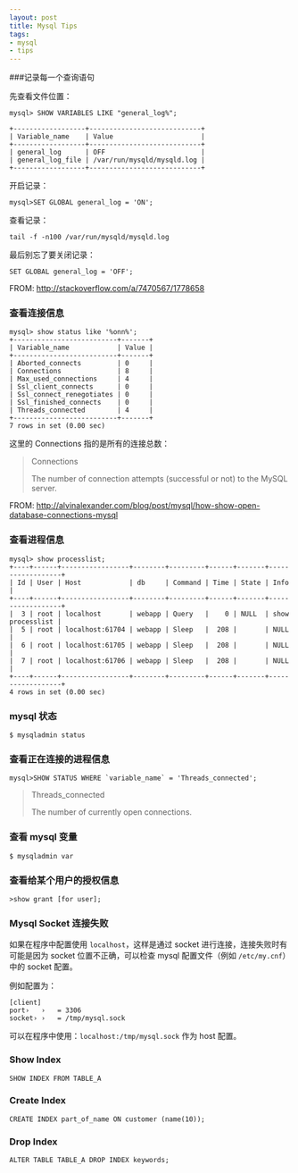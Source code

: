 ```yaml
---
layout: post
title: Mysql Tips
tags:
- mysql
- tips
---
```


###记录每一个查询语句

先查看文件位置：

    mysql> SHOW VARIABLES LIKE "general_log%";

    +------------------+----------------------------+
    | Variable_name    | Value                      |
    +------------------+----------------------------+
    | general_log      | OFF                        |
    | general_log_file | /var/run/mysqld/mysqld.log |
    +------------------+----------------------------+

开启记录：

    mysql>SET GLOBAL general_log = 'ON';

查看记录：

    tail -f -n100 /var/run/mysqld/mysqld.log

最后别忘了要关闭记录：

    SET GLOBAL general_log = 'OFF';

FROM: <http://stackoverflow.com/a/7470567/1778658>

### 查看连接信息

    mysql> show status like '%onn%';
    +--------------------------+-------+
    | Variable_name            | Value |
    +--------------------------+-------+
    | Aborted_connects         | 0     | 
    | Connections              | 8     | 
    | Max_used_connections     | 4     | 
    | Ssl_client_connects      | 0     | 
    | Ssl_connect_renegotiates | 0     | 
    | Ssl_finished_connects    | 0     | 
    | Threads_connected        | 4     | 
    +--------------------------+-------+
    7 rows in set (0.00 sec)

这里的 Connections 指的是所有的连接总数：

>Connections
>
>The number of connection attempts (successful or not) to the MySQL server.

FROM: <http://alvinalexander.com/blog/post/mysql/how-show-open-database-connections-mysql>

### 查看进程信息

    mysql> show processlist;
    +----+------+-----------------+--------+---------+------+-------+------------------+
    | Id | User | Host            | db     | Command | Time | State | Info             |
    +----+------+-----------------+--------+---------+------+-------+------------------+
    |  3 | root | localhost       | webapp | Query   |    0 | NULL  | show processlist | 
    |  5 | root | localhost:61704 | webapp | Sleep   |  208 |       | NULL             | 
    |  6 | root | localhost:61705 | webapp | Sleep   |  208 |       | NULL             | 
    |  7 | root | localhost:61706 | webapp | Sleep   |  208 |       | NULL             | 
    +----+------+-----------------+--------+---------+------+-------+------------------+
    4 rows in set (0.00 sec)

### mysql 状态

    $ mysqladmin status

### 查看正在连接的进程信息

    mysql>SHOW STATUS WHERE `variable_name` = 'Threads_connected';

>Threads_connected
>
>The number of currently open connections.

### 查看 mysql 变量

    $ mysqladmin var

### 查看给某个用户的授权信息

    >show grant [for user];

### Mysql Socket 连接失败

如果在程序中配置使用 `localhost`，这样是通过 socket 进行连接，连接失败时有可能是因为 socket 位置不正确，可以检查 mysql 配置文件（例如 `/etc/my.cnf`）中的 socket 配置。

例如配置为：

```
[client]
port›   ›   = 3306
socket› ›   = /tmp/mysql.sock
```

可以在程序中使用：`localhost:/tmp/mysql.sock` 作为 host 配置。

### Show Index

```
SHOW INDEX FROM TABLE_A
```

### Create Index

```
CREATE INDEX part_of_name ON customer (name(10));
```

### Drop Index

```
ALTER TABLE TABLE_A DROP INDEX keywords;
```
